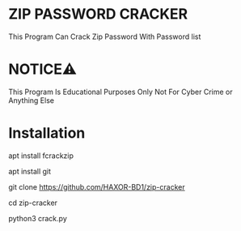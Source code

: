 # ZIP PASSWORD CRACKER
This Program Can Crack Zip Password With Password list 

# NOTICE⚠️
This Program Is Educational Purposes Only Not For Cyber Crime or Anything Else

# Installation

apt install fcrackzip

apt install git

git clone https://github.com/HAXOR-BD1/zip-cracker

cd zip-cracker

python3 crack.py
